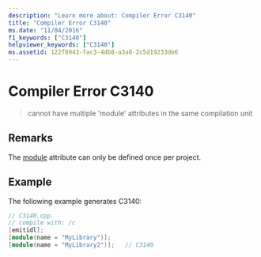 ```yaml
---
description: "Learn more about: Compiler Error C3140"
title: "Compiler Error C3140"
ms.date: "11/04/2016"
f1_keywords: ["C3140"]
helpviewer_keywords: ["C3140"]
ms.assetid: 122f8943-fac3-4db8-a3a8-2c5d19233de6
---
```

# Compiler Error C3140

> cannot have multiple 'module' attributes in the same compilation unit

## Remarks

The [module](../../windows/attributes/module-cpp.md) attribute can only be defined once per project.

## Example

The following example generates C3140:

```cpp
// C3140.cpp
// compile with: /c
[emitidl];
[module(name = "MyLibrary")];
[module(name = "MyLibrary2")];   // C3140
```
